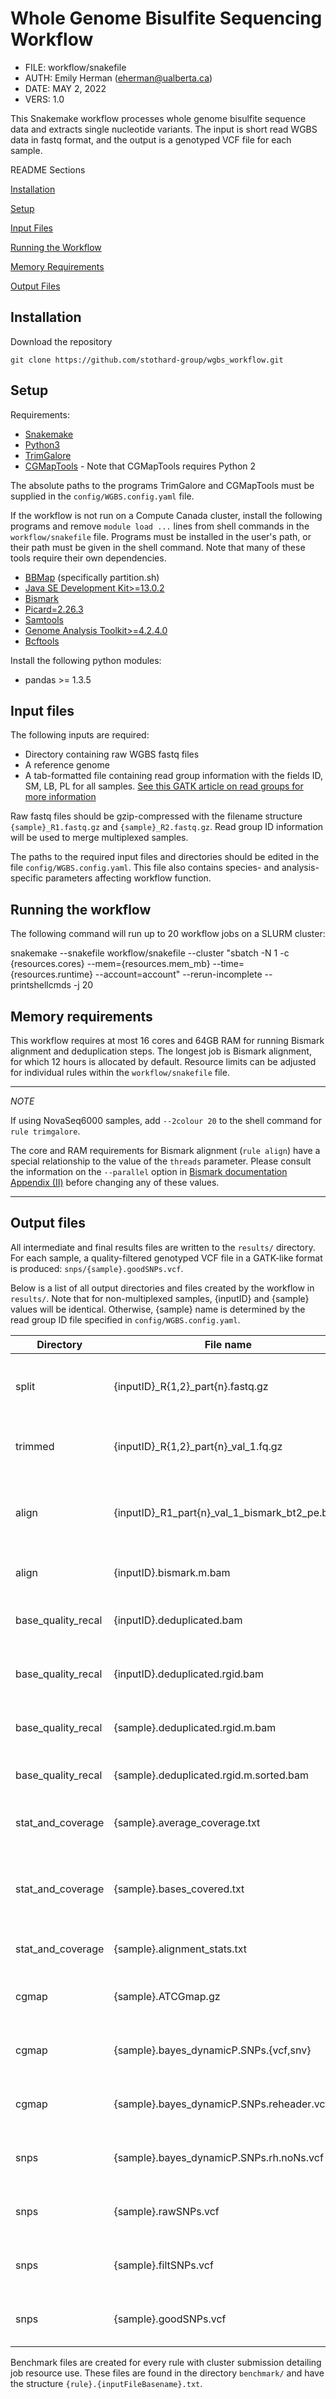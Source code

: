 # Whole Genome Bisulfite Sequencing Workflow

 - FILE: workflow/snakefile
 - AUTH: Emily Herman (eherman@ualberta.ca)
 - DATE: MAY 2, 2022
 - VERS: 1.0

This Snakemake workflow processes whole genome bisulfite sequence data and extracts single nucleotide variants. The 
input is short read WGBS data in fastq format, and the output is a genotyped VCF file for each sample.

README Sections

[Installation](#installation)

[Setup](#setup)

[Input Files](#input-files)

[Running the Workflow](#running-the-workflow)

[Memory Requirements](#memory-requirements)

[Output Files](#output-files)



## Installation

Download the repository

```angular2html
git clone https://github.com/stothard-group/wgbs_workflow.git
```

## Setup

Requirements:

 - [Snakemake](https://snakemake.readthedocs.io/en/stable/)
 - [Python3](https://www.python.org/downloads/)
 - [TrimGalore](https://www.bioinformatics.babraham.ac.uk/projects/trim_galore/)
 - [CGMapTools](https://cgmaptools.github.io/) - Note that CGMapTools requires Python 2

The absolute paths to the programs TrimGalore and CGMapTools must be supplied in the `config/WGBS.config.yaml` file.

If the workflow is not run on a Compute Canada cluster, install the following programs and remove `module load ...` 
lines from shell commands in the `workflow/snakefile` file. Programs must be installed in the user's path, or their 
path must be given in the shell command. Note that many of these tools require their own dependencies.

 - [BBMap](https://github.com/BioInfoTools/BBMap) (specifically partition.sh)
 - [Java SE Development Kit>=13.0.2](https://www.oracle.com/ca-en/java/technologies/javase/jdk13-archive-downloads.html)
 - [Bismark](https://www.bioinformatics.babraham.ac.uk/projects/bismark/)
 - [Picard=2.26.3](https://github.com/broadinstitute/picard)
 - [Samtools](http://www.htslib.org/)
 - [Genome Analysis Toolkit>=4.2.4.0](https://github.com/broadinstitute/gatk)
 - [Bcftools](https://samtools.github.io/bcftools/)


Install the following python modules:
 - pandas >= 1.3.5

## Input files

The following inputs are required:
 - Directory containing raw WGBS fastq files
 - A reference genome
 - A tab-formatted file containing read group information with the fields ID, SM, LB, PL for all samples. [See this 
GATK article on read groups for more information](https://gatk.broadinstitute.org/hc/en-us/articles/360035890671-Read-groups)

Raw fastq files should be gzip-compressed with the filename structure `{sample}_R1.fastq.gz` and `{sample}_R2.fastq.gz`. 
Read group ID information will be used to merge multiplexed samples.

The paths to the required input files and directories should be edited in the file `config/WGBS.config.yaml`. This file 
also contains species- and analysis-specific parameters affecting workflow function.



## Running the workflow

The following command will run up to 20 workflow jobs on a SLURM cluster:

snakemake --snakefile workflow/snakefile --cluster "sbatch -N 1 -c {resources.cores} --mem={resources.mem_mb} 
--time={resources.runtime} --account=account" --rerun-incomplete --printshellcmds -j 20


## Memory requirements

This workflow requires at most 16 cores and 64GB RAM for running Bismark alignment and deduplication steps. The longest 
job is Bismark alignment, for which 12 hours is allocated by default. Resource limits can be adjusted for individual 
rules within the `workflow/snakefile` file.


---
*NOTE*

If using NovaSeq6000 samples, add `--2colour 20` to the shell command for `rule trimgalore`.


The core and RAM requirements for Bismark alignment (`rule align`) have a special relationship to the value of the 
`threads` parameter. Please consult the information on the `--parallel` option in [Bismark documentation Appendix (II)](https://github.com/FelixKrueger/Bismark/tree/master/Docs) 
before changing any of these values.

---

## Output files

All intermediate and final results files are written to the `results/` directory. For each sample, a quality-filtered 
genotyped VCF file in a GATK-like format is produced: `snps/{sample}.goodSNPs.vcf`.

Below is a list of all output directories and files created by the workflow in `results/`. Note that for non-multiplexed 
samples, {inputID} and {sample} values will be identical. Otherwise, {sample} name is determined by the read group ID 
file specified in `config/WGBS.config.yaml`.


| Directory          | File name                                     | Description                                                 |
|--------------------|-----------------------------------------------|-------------------------------------------------------------|
| split              | {inputID}_R{1,2}_part{n}.fastq.gz             | Raw fastq files split into n-parts <br/>(specified in config)    |
| trimmed            | {inputID}_R{1,2}_part{n}_val_1.fq.gz          | Trimmed fastq files split into n-parts                      |
| align              | {inputID}_R1_part{n}_val_1_bismark_bt2_pe.bam | Bam alignment file produced by Bismark <br/>for each n-part      |
| align              | {inputID}.bismark.m.bam                       | Merged bam file for each input ID                           |
| base_quality_recal | {inputID}.deduplicated.bam                    | Bam file following read deduplication                       |
| base_quality_recal | {inputID}.deduplicated.rgid.bam               | Deduplicated bam file with read group IDs added             |
| base_quality_recal | {sample}.deduplicated.rgid.m.bam              | Bam files merged per sample if multiplexed                  |
| base_quality_recal | {sample}.deduplicated.rgid.m.sorted.bam       | Sorted merged bam file                                      |
| stat_and_coverage  | {sample}.average_coverage.txt                 | Average sequencing depth across the sample                  |
| stat_and_coverage  | {sample}.bases_covered.txt                    | Number of bases above the minimum depth <br/>specified in config |
| stat_and_coverage  | {sample}.alignment_stats.txt                  | Read alignment statistics                                   |
| cgmap              | {sample}.ATCGmap.gz                           | ATCGmap file derived from sample bam                        |
| cgmap              | {sample}.bayes_dynamicP.SNPs.{vcf,snv}        | Variants in both VCF and SNV format files                   |
| cgmap              | {sample}.bayes_dynamicP.SNPs.reheader.vcf     | VCF file with correct sample info in header                 |
| snps               | {sample}.bayes_dynamicP.SNPs.rh.noNs.vcf      | VCF file with non-A/T/G/C variants removed                  |
| snps               | {sample}.rawSNPs.vcf                          | VCF file containing only biallelic SNPs                     |
| snps               | {sample}.filtSNPs.vcf                         | Soft-filtered VCF file with FAIL_DP filter tag              |
| snps               | {sample}.goodSNPs.vcf                         | VCF file containing quality-filtered SNPs                   |


Benchmark files are created for every rule with cluster submission detailing job resource use. These files are found in 
the directory `benchmark/` and have the structure `{rule}.{inputFileBasename}.txt`.